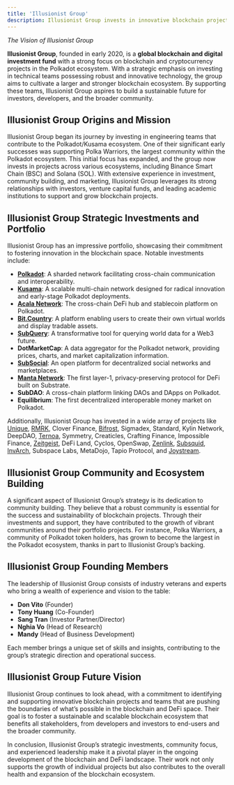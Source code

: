```yaml
---
title: 'Illusionist Group'
description: Illusionist Group invests in innovative blockchain projects, fostering a robust ecosystem for developers, investors, and communities.
---   
```


*The Vision of Illusionist Group*

**Illusionist Group**, founded in early 2020, is a **global blockchain and digital investment fund** with a strong focus on blockchain and cryptocurrency projects in the Polkadot ecosystem. With a strategic emphasis on investing in technical teams possessing robust and innovative technology, the group aims to cultivate a larger and stronger blockchain ecosystem. By supporting these teams, Illusionist Group aspires to build a sustainable future for investors, developers, and the broader community.

## Illusionist Group Origins and Mission
Illusionist Group began its journey by investing in engineering teams that contribute to the Polkadot/Kusama ecosystem. One of their significant early successes was supporting Polka Warriors, the largest community within the Polkadot ecosystem. This initial focus has expanded, and the group now invests in projects across various ecosystems, including Binance Smart Chain (BSC) and Solana (SOL). With extensive experience in investment, community building, and marketing, Illusionist Group leverages its strong relationships with investors, venture capital funds, and leading academic institutions to support and grow blockchain projects.

## Illusionist Group Strategic Investments and Portfolio
Illusionist Group has an impressive portfolio, showcasing their commitment to fostering innovation in the blockchain space. Notable investments include:

- [**Polkadot**](https://dablock.com/ecosystem/): A sharded network facilitating cross-chain communication and interoperability.
- [**Kusama**](https://dablock.com/dapps/): A scalable multi-chain network designed for radical innovation and early-stage Polkadot deployments.
- [**Acala Network**](https://dablock.com/dapps/acala-network/): The cross-chain DeFi hub and stablecoin platform on Polkadot.
- [**Bit.Country**](https://dablock.com/dapps/bitcountry/): A platform enabling users to create their own virtual worlds and display tradable assets.
- [**SubQuery**](https://dablock.com/dapps/subquery/): A transformative tool for querying world data for a Web3 future.
- **DotMarketCap**: A data aggregator for the Polkadot network, providing prices, charts, and market capitalization information.
- [**SubSocial**](https://dablock.com/dapps/subsocial/): An open platform for decentralized social networks and marketplaces.
- [**Manta Network**](https://dablock.com/dapps/manta-atlantic/): The first layer-1, privacy-preserving protocol for DeFi built on Substrate.
- **SubDAO**: A cross-chain platform linking DAOs and DApps on Polkadot.
- **Equilibrium**: The first decentralized interoperable money market on Polkadot.

Additionally, Illusionist Group has invested in a wide array of projects like [Unique](https://dablock.com/dapps/unique-network/), [RMRK](https://dablock.com/dapps/rmrk/), Clover Finance, [Bifrost](https://dablock.com/dapps/bifrost/), Sigmadex, Standard, Kylin Network, DeepDAO, [Ternoa](https://dablock.com/dapps/ternoa/), Symmetry, Creaticles, Crafting Finance, Impossible Finance, [Zeitgeist](https://dablock.com/dapps/zeitgeist/), DeFi Land, Cyclos, OpenSwap, [Zenlink](https://dablock.com/dapps/zenlink/), [Subsquid](https://dablock.com/dapps/subsquid/), [InvArch](https://dablock.com/dapps/invarch-network/), Subspace Labs, MetaDojo, Tapio Protocol, and [Joystream](https://dablock.com/dapps/joystream/).

## Illusionist Group Community and Ecosystem Building
A significant aspect of Illusionist Group’s strategy is its dedication to community building. They believe that a robust community is essential for the success and sustainability of blockchain projects. Through their investments and support, they have contributed to the growth of vibrant communities around their portfolio projects. For instance, Polka Warriors, a community of Polkadot token holders, has grown to become the largest in the Polkadot ecosystem, thanks in part to Illusionist Group’s backing.

## Illusionist Group Founding Members
The leadership of Illusionist Group consists of industry veterans and experts who bring a wealth of experience and vision to the table:
- **Don Vito** (Founder)
- **Tony Huang** (Co-Founder)
- **Sang Tran** (Investor Partner/Director)
- **Nghia Vo** (Head of Research)
- **Mandy** (Head of Business Development)

Each member brings a unique set of skills and insights, contributing to the group’s strategic direction and operational success.

## Illusionist Group Future Vision
Illusionist Group continues to look ahead, with a commitment to identifying and supporting innovative blockchain projects and teams that are pushing the boundaries of what’s possible in the blockchain and DeFi space. Their goal is to foster a sustainable and scalable blockchain ecosystem that benefits all stakeholders, from developers and investors to end-users and the broader community.

In conclusion, Illusionist Group’s strategic investments, community focus, and experienced leadership make it a pivotal player in the ongoing development of the blockchain and DeFi landscape. Their work not only supports the growth of individual projects but also contributes to the overall health and expansion of the blockchain ecosystem.
